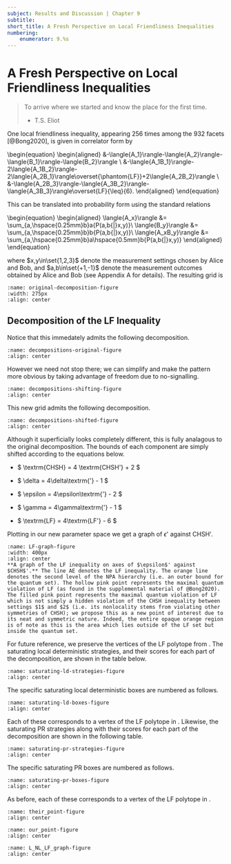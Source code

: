 ```yaml
---
subject: Results and Discussion | Chapter 9
subtitle:
short_title: A Fresh Perspective on Local Friendliness Inequalities
numbering: 
    enumerator: 9.%s
---
```


# A Fresh Perspective on Local Friendliness Inequalities

> To arrive where we started and know the place for the first time.
> - T.S. Eliot

One local friendliness inequality, appearing 256 times among the 932 facets [@Bong2020], is given in correlator form by

\begin{equation}
\begin{aligned}
    &-\langle{A_1}\rangle-\langle{A_2}\rangle-\langle{B_1}\rangle-\langle{B_2}\rangle \\
    &-\langle{A_1B_1}\rangle-2\langle{A_1B_2}\rangle-2\langle{A_2B_1}\rangle\overset{\phantom{LF}}+2\langle{A_2B_2}\rangle \\
    &-\langle{A_2B_3}\rangle-\langle{A_3B_2}\rangle-\langle{A_3B_3}\rangle\overset{LF}{\leq}{6}.
\end{aligned}
\end{equation}

This can be translated into probability form using the standard relations

\begin{equation}
\begin{aligned}
    \langle{A_x}\rangle &= \sum_{a,\hspace{0.25mm}b}a{P(a,b{|}x,y)}\\
    \langle{B_y}\rangle &= \sum_{a,\hspace{0.25mm}b}b{P(a,b{|}x,y)}\\
    \langle{A_xB_y}\rangle &= \sum_{a,\hspace{0.25mm}b}a\hspace{0.5mm}b{P(a,b{|}x,y)}
\end{aligned}
\end{equation}

where $x,y\in\set{1,2,3}$ denote the measurement settings chosen by Alice and Bob, and $a,b\in\set{+1,-1}$ denote the measurement outcomes obtained by Alice and Bob (see Appendix A for details). The resulting grid is

```{figure} LF-grid-original.JPG
:name: original-decomposition-figure
:width: 275px
:align: center
```

## Decomposition of the LF Inequality

Notice that this immedately admits the following decomposition.

```{figure} decompositions-original.JPG
:name: decompositions-original-figure
:align: center
```

However we need not stop there; we can simplify and make the pattern more obvious by taking advantage of freedom due to no-signalling.

```{figure} decompositions-shifting.JPG
:name: decompositions-shifting-figure
:align: center
```

This new grid admits the following decomposition. 

```{figure} decompositions-shifted.JPG
:name: decompositions-shifted-figure
:align: center
```
Although it superficially looks completely different, this is fully analagous to the original decomposition. The bounds of each component are simply shifted according to the equations below.

- $ \textrm{CHSH} = 4 \textrm{CHSH'} + 2 $

- $ \delta = 4\delta\textrm{'} - 1 $

- $ \epsilon = 4\epsilon\textrm{'} - 2 $

- $ \gamma = 4\gamma\textrm{'} - 1 $

- $ \textrm{LF} = 4\textrm{LF'} - 6 $

Plotting in our new parameter space we get a graph of $\epsilon$' against CHSH'.

```{figure} LFgraph.JPG
:name: LF-graph-figure
:width: 400px
:align: center
**A graph of the LF inequality on axes of $\epsilon$' against $CHSH$'.** The line AE denotes the LF inequality. The orange line denotes the second level of the NPA hierarchy (i.e. an outer bound for the quantum set). The hollow pink point represents the maximal quantum violation of LF (as found in the supplemental material of @Bong2020). The filled pink point represents the maximal quantum violation of LF which is not simply a hidden violation of the CHSH inequality between settings $1$ and $2$ (i.e. its nonlocality stems from violating other symmetries of CHSH); we propose this as a new point of interest due to its neat and symmetric nature. Indeed, the entire opaque orange region is of note as this is the area which lies outside of the LF set but inside the quantum set.
```

For future reference, we preserve the vertices of the LF polytope from [](#LF-graph-figure). The saturating local deterministic strategies, and their scores for each part of the decomposition, are shown in the table below.

```{figure} saturating-ld-strategies.JPG
:name: saturating-ld-strategies-figure
:align: center
```

The specific saturating local deterministic boxes are numbered as follows. 

```{figure} saturating-ld-boxes.JPG
:name: saturating-ld-boxes-figure
:align: center
```

Each of these corresponds to a vertex of the LF polytope in [](#LF-graph-figure). Likewise, the saturating PR strategies along with their scores for each part of the decomposition are shown in the following table.

```{figure} saturating-pr-strategies.JPG
:name: saturating-pr-strategies-figure
:align: center
```

The specific saturating PR boxes are numbered as follows.

```{figure} saturating-pr-boxes.JPG
:name: saturating-pr-boxes-figure
:align: center
```

As before, each of these corresponds to a vertex of the LF polytope in [](#LF-graph-figure).

```{figure} their_point.JPG
:name: their_point-figure
:align: center
```

```{figure} our_point.JPG
:name: our_point-figure
:align: center
```

```{figure} L_NL_LF_graph.JPG
:name: L_NL_LF_graph-figure
:align: center
```